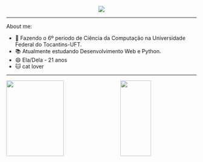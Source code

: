 <p align="center">
  <a href="https://github.com/I-sena"><img src="https://readme-typing-svg.demolab.com?      font=Fira+Code&size=25&pause=1002&color=f75c7e&width=435&lines=Hi%2C+i'm+Izabela+Sena+%F0%9F%91%8B;Welcome+to+my+profile!!+%F0%9F%98%8E&center=true&vCenter=true"></a>
</p>

---

About me:
+ 🔭 Fazendo o 6º periodo de Ciência da Computação na Universidade Federal do Tocantins-UFT.
+ 📚 Atualmente estudando Desenvolvimento Web e Python.
+ 😄 Ela/Dela - 21 anos
+ 🐱 cat lover

----

<a href="https://github.com/I-sena">
  <img height="200px" width="55%" align="left" src="https://github-readme-stats.vercel.app/api?username=I-sena&count_private=true&show_icons=true&theme=dark" />
</a>

<a href="https://github.com/I-sena">
  <img height="200px" width="40%" align="right" src="https://github-readme-stats.vercel.app/api/top-langs/?username=I-sena&layout=compact&theme=dark" />
</a>
